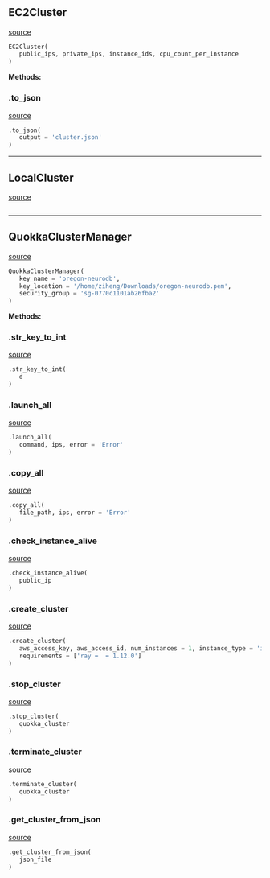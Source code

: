 #


## EC2Cluster
[source](https://github.com/blob/master/utils.py/#L10)
```python 
EC2Cluster(
   public_ips, private_ips, instance_ids, cpu_count_per_instance
)
```




**Methods:**


### .to_json
[source](https://github.com/blob/master/utils.py/#L32)
```python
.to_json(
   output = 'cluster.json'
)
```


----


## LocalCluster
[source](https://github.com/blob/master/utils.py/#L38)
```python 

```



----


## QuokkaClusterManager
[source](https://github.com/blob/master/utils.py/#L64)
```python 
QuokkaClusterManager(
   key_name = 'oregon-neurodb',
   key_location = '/home/ziheng/Downloads/oregon-neurodb.pem',
   security_group = 'sg-0770c1101ab26fba2'
)
```




**Methods:**


### .str_key_to_int
[source](https://github.com/blob/master/utils.py/#L72)
```python
.str_key_to_int(
   d
)
```


### .launch_all
[source](https://github.com/blob/master/utils.py/#L75)
```python
.launch_all(
   command, ips, error = 'Error'
)
```


### .copy_all
[source](https://github.com/blob/master/utils.py/#L82)
```python
.copy_all(
   file_path, ips, error = 'Error'
)
```


### .check_instance_alive
[source](https://github.com/blob/master/utils.py/#L89)
```python
.check_instance_alive(
   public_ip
)
```


### .create_cluster
[source](https://github.com/blob/master/utils.py/#L137)
```python
.create_cluster(
   aws_access_key, aws_access_id, num_instances = 1, instance_type = 'i3.2xlarge',
   requirements = ['ray =  = 1.12.0']
)
```


### .stop_cluster
[source](https://github.com/blob/master/utils.py/#L181)
```python
.stop_cluster(
   quokka_cluster
)
```


### .terminate_cluster
[source](https://github.com/blob/master/utils.py/#L196)
```python
.terminate_cluster(
   quokka_cluster
)
```


### .get_cluster_from_json
[source](https://github.com/blob/master/utils.py/#L211)
```python
.get_cluster_from_json(
   json_file
)
```

